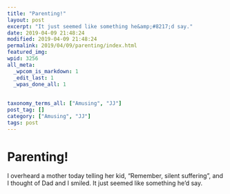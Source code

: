 ```yaml
---
title: "Parenting!"
layout: post
excerpt: "It just seemed like something he&amp;#8217;d say."
date: 2019-04-09 21:48:24
modified: 2019-04-09 21:48:24
permalink: 2019/04/09/parenting/index.html
featured_img: 
wpid: 3256
all_meta: 
  _wpcom_is_markdown: 1
  _edit_last: 1
  _wpas_done_all: 1
  
  
taxonomy_terms_all: ["Amusing", "JJ"]
post_tag: []
category: ["Amusing", "JJ"]
tags: post
---
```


# Parenting!

I overheard a mother today telling her kid, “Remember, silent suffering”, and I thought of Dad and I smiled. It just seemed like something he’d say.
